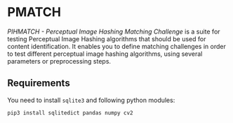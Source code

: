 # PMATCH

_PIHMATCH - Perceptual Image Hashing Matching Challenge_ is a suite for testing Perceptual Image Hashing algorithms that should be used for content identification.
It enables you to define matching challenges in order to test different perceptual image hashing algorithms, using several parameters or preprocessing steps.

## Requirements

You need to install `sqlite3` and following python modules:

```
pip3 install sqlitedict pandas numpy cv2
```
